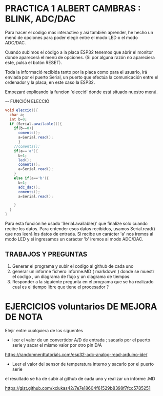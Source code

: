 # PRACTICA 1 ALBERT CAMBRAS :  BLINK, ADC/DAC

Para hacer el código más interactivo y así también aprender, he hecho un menú de opciones para poder elegir entre el modo LED o el modo ADC/DAC.

Cuando subimos el código a la placa ESP32 tenemos que abrir el monitor donde aparecerá el menú de opciones.
(Si por alguna razón no apareciera este, pulsa el botón RESET).

Toda la informació recibida tanto por la placa como para el usuario, irá enviada por el puerto Serial, un puerto que efectúa la comunicación entre el ordenador y la placa, en este caso la ESP32.


Empezaré explicando la funcion 'elecció' donde está situado nuestro menú.

-- FUNCIÓN ELECCIÓ
```cs
void eleccio(){
  char a;
  int b=0;
  if (Serial.available()){
    if(b==0){
      coments();
      a=Serial.read();
      }
    //coments();
    if(a=='a'){
      b=1;
      led();
      coments();
      a=Serial.read();
    }
    else if(a=='b'){
      b=1;
      adc_dac();
      coments();
      a=Serial.read();

    }
  }
}

```
Para esta función he usado 'Serial.available()' que finalize solo cuando recibe los datos. Para entender esos datos recibidos, usamos Serial.read() que nos leerá los datos de entrada.
Si recibe un carácter 'a' nos iremos al modo LED y si ingresamos un carácter 'b' iremos al modo ADC/DAC.


## TRABAJOS Y PREGUNTAS 

1. Generar el programa  y subir el codigo  al github de cada uno 
2. generar un informe fichero  informe.MD ( markdown  ) donde se muestr el codigo  , un diagrama de flujo y un diagrama de tiempos 
3. Responder a la siguiente pregunta en el programa que se ha realizado cual es el tiempo libre que tiene el procesador ?


# EJERCICIOS voluntarios  DE MEJORA DE NOTA

Elejir entre cualquiera de los siguentes 

* leer el valor de un convertidor  A/D  de entrada ; sacarlo por el puerto serie  y sacar el mismo valor  por otro pin  D/A

https://randomnerdtutorials.com/esp32-adc-analog-read-arduino-ide/

* Leer el valor del sensor de temperatura interno y sacarlo por el puerto serie 

el resultado se ha de subir al github de cada uno y realizar un informe .MD 

https://gist.github.com/xxlukas42/7e7e18604f61529b8398f7fcc5785251




